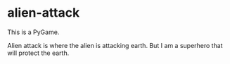 # alien-attack

This is a PyGame.

Alien attack is where the alien is attacking earth. But I am a superhero that will protect the earth.
